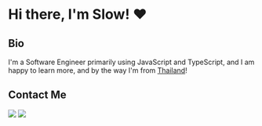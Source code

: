 # Hi there, I'm Slow! ❤

## Bio
I'm a Software Engineer primarily using JavaScript and TypeScript, and I am happy to learn more, and by the way I'm from [Thailand](https://www.google.com/maps/place/Thailand)!

## Contact Me
<a href="mailto:slowlife1165@gmail.com"><img src="https://img.shields.io/badge/gmail-%23D14836.svg?&style=for-the-badge&logo=gmail&logoColor=white"/></a>
<a href="https://discordapp.com/users/374905512661221377/"><img src="https://img.shields.io/badge/discord-%7389D8.svg?&color=7289da&style=for-the-badge&logo=discord&logoColor=white"/>
